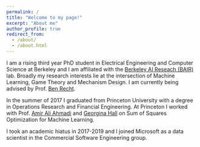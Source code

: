 ```yaml
---
permalink: /
title: "Welcome to my page!"
excerpt: "About me"
author_profile: true
redirect_from:
  - /about/
  - /about.html
---
```


I am a rising third year PhD student in Electrical Engineering and Computer Science at Berkeley and I am affiliated with the [Berkeley AI Reseach (BAIR)](https://bair.berkeley.edu/) lab. Broadly my research interests lie at the intersection of Machine Learning, Game Theory and Mechanism Design. I am currently being advised by Prof. [Ben Recht](https://people.eecs.berkeley.edu/~brecht/).

In the summer of 2017 I graduated from Princeton University with a degree in Operations Research and Financial Engineering.  At Princeton I worked with Prof. [Amir Ali Ahmadi](http://aaa.princeton.edu/) and [Georgina Hall](https://sites.google.com/view/georgina-hall) on Sum of Squares Optimization for Machine Learning.

I took an academic hiatus in 2017-2019 and I joined Microsoft as a data scientist in the Commercial Software Engineering group.
